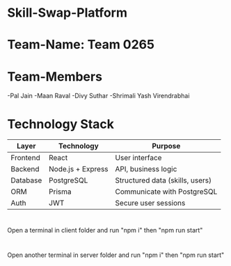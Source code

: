 # Skill-Swap-Platform

# Team-Name: Team 0265

# Team-Members
-Pal Jain
-Maan Raval
-Divy Suthar
-Shrimali Yash Virendrabhai

# Technology Stack

| Layer    | Technology          | Purpose                         |
| -------- | ------------------- | ------------------------------- |
| Frontend | React               | User interface                  |
| Backend  | Node.js + Express   | API, business logic             |
| Database | PostgreSQL          | Structured data (skills, users) |
| ORM      | Prisma  | Communicate with PostgreSQL     |
| Auth     | JWT   | Secure user sessions            |

#
Open a terminal in client folder and run "npm i" then "npm run start"
#
Open another terminal in server folder and run "npm i" then "npm run start"
